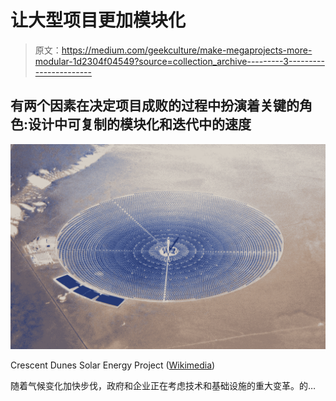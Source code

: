 # 让大型项目更加模块化

> 原文：<https://medium.com/geekculture/make-megaprojects-more-modular-1d2304f04549?source=collection_archive---------3----------------------->

## 有两个因素在决定项目成败的过程中扮演着关键的角色:设计中可复制的模块化和迭代中的速度

![](img/27a89acbc69594677366c881ebc5e2f8.png)

Crescent Dunes Solar Energy Project ([Wikimedia](https://en.wikipedia.org/wiki/Crescent_Dunes_Solar_Energy_Project#/media/File:Crescent_Dunes_Solar_December_2014.JPG))

随着气候变化加快步伐，政府和企业正在考虑技术和基础设施的重大变革。的…
